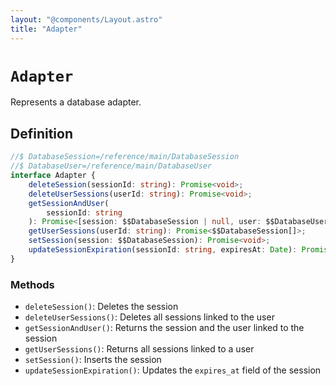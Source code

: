 ```yaml
---
layout: "@components/Layout.astro"
title: "Adapter"
---
```


# `Adapter`

Represents a database adapter.

## Definition

```ts
//$ DatabaseSession=/reference/main/DatabaseSession
//$ DatabaseUser=/reference/main/DatabaseUser
interface Adapter {
	deleteSession(sessionId: string): Promise<void>;
	deleteUserSessions(userId: string): Promise<void>;
	getSessionAndUser(
		sessionId: string
	): Promise<[session: $$DatabaseSession | null, user: $$DatabaseUser | null]>;
	getUserSessions(userId: string): Promise<$$DatabaseSession[]>;
	setSession(session: $$DatabaseSession): Promise<void>;
	updateSessionExpiration(sessionId: string, expiresAt: Date): Promise<void>;
}
```

### Methods

- `deleteSession()`: Deletes the session
- `deleteUserSessions()`: Deletes all sessions linked to the user
- `getSessionAndUser()`: Returns the session and the user linked to the session
- `getUserSessions()`: Returns all sessions linked to a user
- `setSession()`: Inserts the session
- `updateSessionExpiration()`: Updates the `expires_at` field of the session
